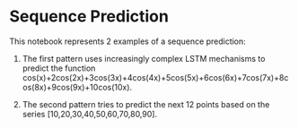 # Sequence Prediction

This notebook represents 2 examples of a sequence prediction:

1) The first pattern uses increasingly complex LSTM mechanisms to predict the function cos(x)+2cos(2x)+3cos(3x)+4cos(4x)+5cos(5x)+6cos(6x)+7cos(7x)+8cos(8x)+9cos(9x)+10cos(10x).

2) The second pattern tries to predict the next 12 points based on the series [10,20,30,40,50,60,70,80,90].
